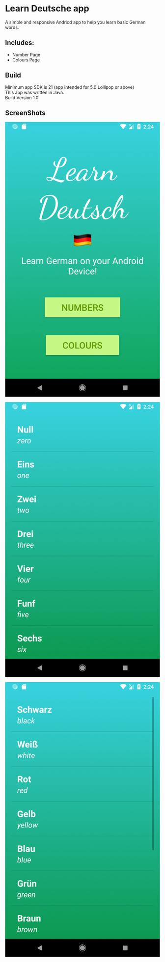 # Learn Deutsche app
A simple and responsive Andriod app to help you learn basic German words.

## Includes:

* Number Page 
* Colours Page

## Build 

Minimum app SDK is 21 (app intended for 5.0 Lollipop or above)  
This app was written in Java.   
Build Version 1.0  

## ScreenShots

![alt text](https://raw.githubusercontent.com/Furqan17/learn-Deutsche-app/master/Screenshots/home.png) 

![alt text](https://raw.githubusercontent.com/Furqan17/learn-Deutsche-app/master/Screenshots/numbers.png)

![alt text](https://raw.githubusercontent.com/Furqan17/learn-Deutsche-app/master/Screenshots/colours.png)
